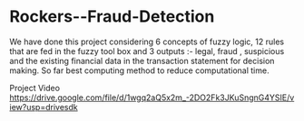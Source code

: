 # Rockers--Fraud-Detection
We have done this project considering 6 concepts of fuzzy logic, 12 rules that are fed in the fuzzy tool box and 3 outputs :- legal, fraud , suspicious and the existing financial data in the transaction statement for decision making. So far best computing method to reduce computational time.


Project Video
https://drive.google.com/file/d/1wgq2aQ5x2m_-2DO2Fk3JKuSngnG4YSIE/view?usp=drivesdk
